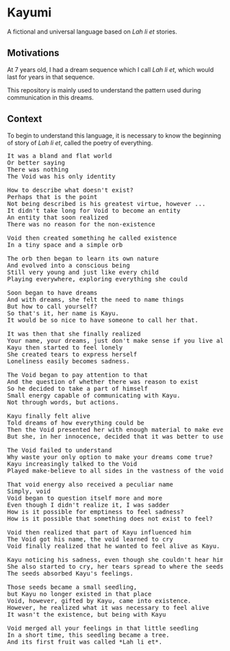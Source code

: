 # Kayumi

A fictional and universal language based on *Lah li et* stories.

## Motivations

At 7 years old, I had a dream sequence which I call *Lah li et*,
which would last for years in that sequence.

This repository is mainly used to understand the pattern used during
communication in this dreams.

## Context

To begin to understand this language, it is necessary to know the beginning of
story of *Lah li et*, called the poetry of everything.

<pre>
It was a bland and flat world
Or better saying
There was nothing
The Void was his only identity

How to describe what doesn't exist?
Perhaps that is the point
Not being described is his greatest virtue, however ...
It didn't take long for Void to become an entity
An entity that soon realized
There was no reason for the non-existence

Void then created something he called existence
In a tiny space and a simple orb

The orb then began to learn its own nature
And evolved into a conscious being
Still very young and just like every child
Playing everywhere, exploring everything she could

Soon began to have dreams
And with dreams, she felt the need to name things
But how to call yourself?
So that's it, her name is Kayu.
It would be so nice to have someone to call her that.

It was then that she finally realized
Your name, your dreams, just don't make sense if you live alone.
Kayu then started to feel lonely
She created tears to express herself
Loneliness easily becomes sadness.

The Void began to pay attention to that
And the question of whether there was reason to exist
So he decided to take a part of himself
Small energy capable of communicating with Kayu.
Not through words, but actions.

Kayu finally felt alive
Told dreams of how everything could be
Then the Void presented her with enough material to make everything the way she wanted.
But she, in her innocence, decided that it was better to use all that to create seeds.

The Void failed to understand
Why waste your only option to make your dreams come true?
Kayu increasingly talked to the Void
Played make-believe to all sides in the vastness of the void

That void energy also received a peculiar name
Simply, void
Void began to question itself more and more
Even though I didn't realize it, I was sadder
How is it possible for emptiness to feel sadness?
How is it possible that something does not exist to feel?

Void then realized that part of Kayu influenced him
The Void got his name, the void learned to cry
Void finally realized that he wanted to feel alive as Kayu.

Kayu noticing his sadness, even though she couldn't hear him
She also started to cry, her tears spread to where the seeds were
The seeds absorbed Kayu's feelings.

Those seeds became a small seedling,
but Kayu no longer existed in that place
Void, however, gifted by Kayu, came into existence.
However, he realized what it was necessary to feel alive
It wasn't the existence, but being with Kayu

Void merged all your feelings in that little seedling
In a short time, this seedling became a tree.
And its first fruit was called *Lah li et*.
</pre>
